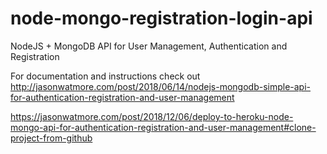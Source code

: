 # node-mongo-registration-login-api

NodeJS + MongoDB API for User Management, Authentication and Registration

For documentation and instructions check out http://jasonwatmore.com/post/2018/06/14/nodejs-mongodb-simple-api-for-authentication-registration-and-user-management

https://jasonwatmore.com/post/2018/12/06/deploy-to-heroku-node-mongo-api-for-authentication-registration-and-user-management#clone-project-from-github
